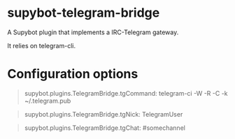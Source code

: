 supybot-telegram-bridge
=======================

A Supybot plugin that implements a IRC-Telegram gateway.

It relies on telegram-cli.

# Configuration options

> supybot.plugins.TelegramBridge.tgCommand: telegram-ci -W -R -C -k ~/.telegram.pub

> supybot.plugins.TelegramBridge.tgNick: TelegramUser

> supybot.plugins.TelegramBridge.tgChat: #somechannel
